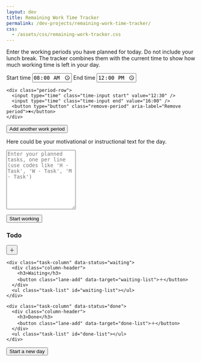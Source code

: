 ```yaml
---
layout: dev
title: Remaining Work Time Tracker
permalink: /dev-projects/remaining-work-time-tracker/
css: 
  - /assets/css/remaining-work-tracker.css
---
```


<div class="workday-tracker">
  <p>
    Enter the working periods you have planned for today. Do not include your lunch break.
    The tracker combines them with the current time to show how much working time is left in your day.
  </p>

  <div id="workday-periods" class="workday-periods" aria-live="polite">
    <div class="period-row">
      <label>
        Start time
        <input type="time" class="time-input start" value="08:00" />
      </label>
      <label>
        End time
        <input type="time" class="time-input end" value="12:00" />
      </label>
    </div>

    <div class="period-row">
      <input type="time" class="time-input start" value="12:30" />
      <input type="time" class="time-input end" value="16:00" />
      <button type="button" class="remove-period" aria-label="Remove period">✖</button>
    </div>
  </div>

  <button type="button" class="add-period" id="add-period">Add another work period</button>

  <div class="workday-summary">
    <p id="current-time" class="current-time"></p>
    <p id="remaining-time" class="remaining-time"></p>
  </div>
</div>

<!-- ===== Task Planning Section ===== -->
<div class="task-section">
  <p id="task-intro">Here could be your motivational or instructional text for the day.</p>

  <textarea
    id="task-input"
    placeholder="Enter your planned tasks, one per line (use codes like 'H - Task', 'W - Task', 'M - Task')"
    rows="10"
  ></textarea>
  <button id="start-working">Start working</button>

  <div id="task-board" class="hidden">
    <div class="task-column" data-status="todo">
      <div class="column-header">
        <h3>Todo</h3>
        <button class="lane-add" data-target="todo-list">＋</button>
      </div>
      <ul class="task-list" id="todo-list"></ul>
    </div>

    <div class="task-column" data-status="waiting">
      <div class="column-header">
        <h3>Waiting</h3>
        <button class="lane-add" data-target="waiting-list">＋</button>
      </div>
      <ul class="task-list" id="waiting-list"></ul>
    </div>

    <div class="task-column" data-status="done">
      <div class="column-header">
        <h3>Done</h3>
        <button class="lane-add" data-target="done-list">＋</button>
      </div>
      <ul class="task-list" id="done-list"></ul>
    </div>
  </div>

  <div id="day-controls" class="hidden">
    <button id="new-day" class="new-day-btn">Start a new day</button>
  </div>
</div>

<script>
/* ========== Workday timer logic ========== */
(function () {
  const periodsContainer = document.getElementById("workday-periods");
  const addButton = document.getElementById("add-period");
  const currentTimeEl = document.getElementById("current-time");
  const remainingEl = document.getElementById("remaining-time");

  function parseTime(input) {
    const [h, m] = input.value.split(":").map(Number);
    return h * 60 + m;
  }

  function minutesToDuration(mins) {
    const h = Math.floor(mins / 60),
      m = mins % 60;
    return (h ? h + "h " : "") + (m ? m + "min" : "");
  }

  function update() {
    const now = new Date();
    const nowMin = now.getHours() * 60 + now.getMinutes();
    currentTimeEl.textContent = now.toLocaleTimeString([], {
      hour: "2-digit",
      minute: "2-digit",
    });

    let lastEnd = 0,
      remaining = 0;
    periodsContainer.querySelectorAll(".period-row").forEach((row) => {
      const start = parseTime(row.querySelector(".start"));
      const end = parseTime(row.querySelector(".end"));
      if (end > lastEnd) lastEnd = end;
      if (nowMin < end && nowMin >= start) remaining += end - nowMin;
      else if (nowMin < start) remaining += end - start;
    });

    if (remaining <= 0) {
      remainingEl.innerHTML = "Your workday is complete. Great job!";
      if (nowMin > lastEnd) {
        const ot = nowMin - lastEnd;
        remainingEl.innerHTML += `<p style='color:red;font-weight:bold'>Overtime: ${minutesToDuration(
          ot
        )}</p>`;
      }
    } else
      remainingEl.textContent =
        "Time remaining today: " + minutesToDuration(remaining);
  }
  addButton.onclick = () => {
    const div = document.createElement("div");
    div.className = "period-row";
    div.innerHTML = `<input type="time" class="time-input start"/> <input type="time" class="time-input end"/> <button class="remove-period">✖</button>`;
    div.querySelector(".remove-period").onclick = () => div.remove();
    periodsContainer.appendChild(div);
  };
  setInterval(update, 60000);
  update();
})();

/* ========== Task planner ========== */
(function () {
  const startBtn = document.getElementById("start-working");
  const taskInput = document.getElementById("task-input");
  const board = document.getElementById("task-board");
  const dayControls = document.getElementById("day-controls");
  const newDayBtn = document.getElementById("new-day");
  const laneAddBtns = document.querySelectorAll(".lane-add");

  const ICONS = { H: "🏠", W: "💼", M: "📅" };

  function parseTask(text) {
    const match = text.match(/^\s*([HWM])\s*-\s*(.+)$/i);
    if (match)
      return { icon: ICONS[match[1].toUpperCase()], label: match[2].trim() };
    return { icon: "💼", label: text.trim() || "Untitled" };
  }

  function buildTask(obj, color = "#eff6ff") {
    const li = document.createElement("li");
    li.className = "task-item";
    li.draggable = true;
    li.style.background = color;
    li.innerHTML = `<span class="icon">${obj.icon}</span><span class="label">${obj.label}</span>`;
    addInteractivity(li);
    return li;
  }

  // ✳️ Unified popup for adding / editing tasks
  function openTaskPopup(targetListId, existingTask = null, focusName = false) {
    const labelText = existingTask
      ? existingTask.querySelector(".label").textContent
      : "";
    const currentIcon = existingTask
      ? existingTask.querySelector(".icon").textContent
      : "💼";
    const currentColor = existingTask
      ? window.getComputedStyle(existingTask).backgroundColor
      : "#eff6ff";

    const popup = document.createElement("div");
    popup.className = "task-popup";
    popup.innerHTML = `
      <h4>${existingTask ? "Edit task" : "Add new task"}</h4>

      <div class="popup-row">
        <label for="task-name" style="font-weight:600;">Task name</label>
        <input type="text" id="task-name" value="${labelText}" placeholder="Task name" style="width:100%;margin-top:4px;"/>
      </div>

      <div class="popup-row" style="margin-top:0.75rem;">
        <label style="font-weight:600;">Icon</label>
        <div class="icon-picker" style="margin-top:4px;">
          <span title="Home">🏠</span>
          <span title="Work">💼</span>
          <span title="Meeting">📅</span>
        </div>
      </div>

      <div class="popup-row" style="margin-top:0.75rem;">
        <label style="font-weight:600;">Color</label>
        <div class="color-picker" style="display:flex;gap:8px;flex-wrap:nowrap;margin-top:4px;align-items:center;">
          ${[
            "default",
            "red",
            "green",
            "orange",
            "yellow",
            "purple",
            "pink",
          ]
            .map(
              (c) =>
                `<div class="color-swatch color-${c}" data-color="${c}"></div>`
            )
            .join("")}
        </div>
      </div>

      <div class="popup-actions">
        <button class="apply">Apply</button>
        <button class="close">Close</button>
      </div>
    `;
    document.body.appendChild(popup);

    // Auto-focus + select text
    const nameInput = popup.querySelector("#task-name");
    if (focusName) {
      setTimeout(() => {
        nameInput.focus();
        nameInput.select();
      }, 50);
    } else {
      setTimeout(() => {
        nameInput.focus();
        nameInput.select();
      }, 50);
    }

    // Enter key triggers Apply
    popup.addEventListener("keydown", (e) => {
      if (e.key === "Enter") {
        e.preventDefault();
        popup.querySelector(".apply").click();
      }
    });

    let selectedIcon = currentIcon || "💼";
    let selectedColor = currentColor || "#eff6ff";

    // Icon selection
    const icons = popup.querySelectorAll(".icon-picker span");
    icons.forEach((icon) => {
      if (icon.textContent === selectedIcon)
        icon.style.outline = "2px solid #0ea5e9";
      icon.onclick = () => {
        icons.forEach((i) => (i.style.outline = "none"));
        icon.style.outline = "2px solid #0ea5e9";
        selectedIcon = icon.textContent;
      };
    });

    // Color selection
    const swatches = popup.querySelectorAll(".color-swatch");
    swatches.forEach((sw) => {
      const c = sw.getAttribute("data-color");
      if (colorsEqual(c, selectedColor)) sw.style.outline = "3px solid #0ea5e9";
      sw.onclick = () => {
        swatches.forEach((x) => (x.style.outline = "none"));
        sw.style.outline = "3px solid #0ea5e9";
        selectedColor = window.getComputedStyle(sw).backgroundColor;
      };
    });

    // Apply / Close
    popup.querySelector(".apply").onclick = () => {
      const name = nameInput.value.trim() || "Untitled task";
      if (existingTask) {
        existingTask.querySelector(".label").textContent = name;
        existingTask.querySelector(".icon").textContent = selectedIcon;
        existingTask.style.background = selectedColor;
      } else {
        const task = buildTask({ icon: selectedIcon, label: name }, selectedColor);
        document.getElementById(targetListId).appendChild(task);
      }
      popup.remove();
    };
    popup.querySelector(".close").onclick = () => popup.remove();
  }

  function addInteractivity(task) {
    task.addEventListener("click", () => {
      if (!task.classList.contains("dragging")) {
        openTaskPopup(task.closest(".task-list").id, task);
      }
    });
    task.addEventListener("dragstart", (e) => {
      task.classList.add("dragging");
      e.dataTransfer.setData("text/plain", "");
    });
    task.addEventListener("dragend", () => task.classList.remove("dragging"));
  }

  document.querySelectorAll(".task-list").forEach((list) => {
    list.addEventListener("dragover", (e) => {
      e.preventDefault();
      const dragging = document.querySelector(".dragging");
      if (!dragging) return;
      const after = getDragAfterElement(list, e.clientY);
      if (after == null) list.appendChild(dragging);
      else list.insertBefore(dragging, after);
    });
  });

  function getDragAfterElement(container, y) {
    const els = [...container.querySelectorAll(".task-item:not(.dragging)")];
    return els.reduce(
      (closest, child) => {
        const box = child.getBoundingClientRect();
        const offset = y - box.top - box.height / 2;
        if (offset < 0 && offset > closest.offset) {
          return { offset, element: child };
        }
        return closest;
      },
      { offset: Number.NEGATIVE_INFINITY, element: null }
    ).element;
  }

  // Hide lanes by default (redundant but ensures behavior)
  board.classList.add("hidden");

  startBtn.addEventListener("click", () => {
    const raw = taskInput.value
      .split("\n")
      .map((t) => t.trim())
      .filter(Boolean);

    if (raw.length === 0) {
      alert("Please enter at least one task.");
      return;
    }

    const todo = document.getElementById("todo-list");
    todo.innerHTML = "";

    raw.forEach((line) => {
      const t = parseTask(line);
      const li = buildTask(t);
      todo.appendChild(li);
    });

    taskInput.classList.add("hidden");
    startBtn.classList.add("hidden");
    board.classList.remove("hidden");
    dayControls.classList.remove("hidden");
  });

  laneAddBtns.forEach((btn) => {
    btn.addEventListener("click", () => {
      const targetId = btn.getAttribute("data-target");
      openTaskPopup(targetId, null, true);
    });
  });

  newDayBtn.addEventListener("click", () => {
    ["todo-list", "waiting-list", "done-list"].forEach(
      (id) => (document.getElementById(id).innerHTML = "")
    );
    board.classList.add("hidden");
    dayControls.classList.add("hidden");
    taskInput.value = "";
    taskInput.classList.remove("hidden");
    startBtn.classList.remove("hidden");
  });

  function colorsEqual(a, b) {
    const el = document.createElement("div");
    el.style.color = a;
    document.body.appendChild(el);
    const ca = getComputedStyle(el).color;
    el.style.color = b;
    const cb = getComputedStyle(el).color;
    document.body.removeChild(el);
    return ca === cb;
  }

  function escapeHtml(str) {
    return str.replace(/[&<>"']/g, (ch) =>
      ({ "&": "&amp;", "<": "&lt;", ">": "&gt;", '"': "&quot;", "'": "&#39;" }[
        ch
      ])
    );
  }
})();
</script>
